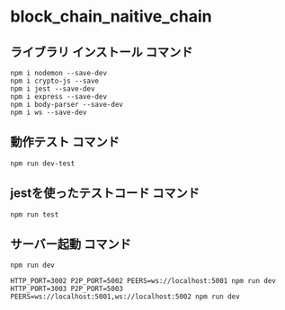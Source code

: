 # block_chain_naitive_chain

## ライブラリ インストール コマンド

```
npm i nodemon --save-dev
npm i crypto-js --save
npm i jest --save-dev
npm i express --save-dev
npm i body-parser --save-dev
npm i ws --save-dev
```

## 動作テスト コマンド

```
npm run dev-test
```

## jestを使ったテストコード コマンド 

```
npm run test
```

## サーバー起動 コマンド 

```
npm run dev

HTTP_PORT=3002 P2P_PORT=5002 PEERS=ws://localhost:5001 npm run dev
HTTP_PORT=3003 P2P_PORT=5003 PEERS=ws://localhost:5001,ws://localhost:5002 npm run dev
```